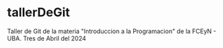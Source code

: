 # tallerDeGit

Taller de Git de la materia "Introduccion a la Programacion" de la FCEyN - UBA.
Tres de Abril del 2024
